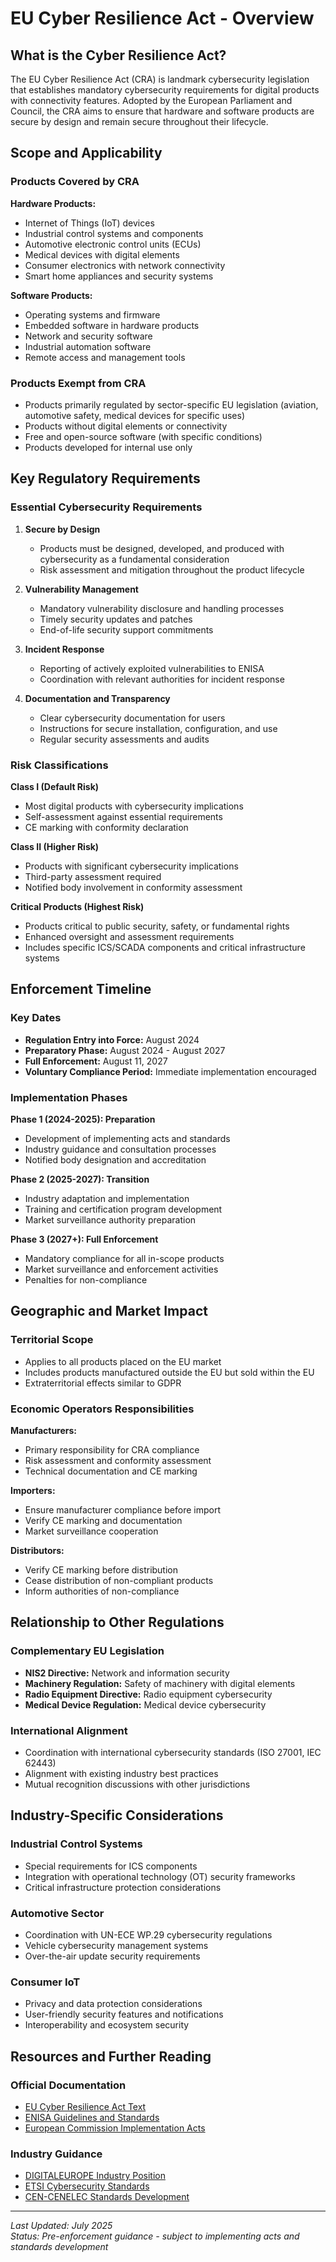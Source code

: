 # EU Cyber Resilience Act - Overview

## What is the Cyber Resilience Act?

The EU Cyber Resilience Act (CRA) is landmark cybersecurity legislation that establishes mandatory cybersecurity requirements for digital products with connectivity features. Adopted by the European Parliament and Council, the CRA aims to ensure that hardware and software products are secure by design and remain secure throughout their lifecycle.

## Scope and Applicability

### Products Covered by CRA

**Hardware Products:**
- Internet of Things (IoT) devices
- Industrial control systems and components
- Automotive electronic control units (ECUs)
- Medical devices with digital elements
- Consumer electronics with network connectivity
- Smart home appliances and security systems

**Software Products:**
- Operating systems and firmware
- Embedded software in hardware products
- Network and security software
- Industrial automation software
- Remote access and management tools

### Products Exempt from CRA

- Products primarily regulated by sector-specific EU legislation (aviation, automotive safety, medical devices for specific uses)
- Products without digital elements or connectivity
- Free and open-source software (with specific conditions)
- Products developed for internal use only

## Key Regulatory Requirements

### Essential Cybersecurity Requirements

1. **Secure by Design**
   - Products must be designed, developed, and produced with cybersecurity as a fundamental consideration
   - Risk assessment and mitigation throughout the product lifecycle

2. **Vulnerability Management**
   - Mandatory vulnerability disclosure and handling processes
   - Timely security updates and patches
   - End-of-life security support commitments

3. **Incident Response**
   - Reporting of actively exploited vulnerabilities to ENISA
   - Coordination with relevant authorities for incident response

4. **Documentation and Transparency**
   - Clear cybersecurity documentation for users
   - Instructions for secure installation, configuration, and use
   - Regular security assessments and audits

### Risk Classifications

**Class I (Default Risk)**
- Most digital products with cybersecurity implications
- Self-assessment against essential requirements
- CE marking with conformity declaration

**Class II (Higher Risk)**
- Products with significant cybersecurity implications
- Third-party assessment required
- Notified body involvement in conformity assessment

**Critical Products (Highest Risk)**
- Products critical to public security, safety, or fundamental rights
- Enhanced oversight and assessment requirements
- Includes specific ICS/SCADA components and critical infrastructure systems

## Enforcement Timeline

### Key Dates

- **Regulation Entry into Force:** August 2024
- **Preparatory Phase:** August 2024 - August 2027
- **Full Enforcement:** August 11, 2027
- **Voluntary Compliance Period:** Immediate implementation encouraged

### Implementation Phases

**Phase 1 (2024-2025): Preparation**
- Development of implementing acts and standards
- Industry guidance and consultation processes
- Notified body designation and accreditation

**Phase 2 (2025-2027): Transition**
- Industry adaptation and implementation
- Training and certification program development
- Market surveillance authority preparation

**Phase 3 (2027+): Full Enforcement**
- Mandatory compliance for all in-scope products
- Market surveillance and enforcement activities
- Penalties for non-compliance

## Geographic and Market Impact

### Territorial Scope
- Applies to all products placed on the EU market
- Includes products manufactured outside the EU but sold within the EU
- Extraterritorial effects similar to GDPR

### Economic Operators Responsibilities

**Manufacturers:**
- Primary responsibility for CRA compliance
- Risk assessment and conformity assessment
- Technical documentation and CE marking

**Importers:**
- Ensure manufacturer compliance before import
- Verify CE marking and documentation
- Market surveillance cooperation

**Distributors:**
- Verify CE marking before distribution
- Cease distribution of non-compliant products
- Inform authorities of non-compliance

## Relationship to Other Regulations

### Complementary EU Legislation
- **NIS2 Directive:** Network and information security
- **Machinery Regulation:** Safety of machinery with digital elements
- **Radio Equipment Directive:** Radio equipment cybersecurity
- **Medical Device Regulation:** Medical device cybersecurity

### International Alignment
- Coordination with international cybersecurity standards (ISO 27001, IEC 62443)
- Alignment with existing industry best practices
- Mutual recognition discussions with other jurisdictions

## Industry-Specific Considerations

### Industrial Control Systems
- Special requirements for ICS components
- Integration with operational technology (OT) security frameworks
- Critical infrastructure protection considerations

### Automotive Sector
- Coordination with UN-ECE WP.29 cybersecurity regulations
- Vehicle cybersecurity management systems
- Over-the-air update security requirements

### Consumer IoT
- Privacy and data protection considerations
- User-friendly security features and notifications
- Interoperability and ecosystem security

## Resources and Further Reading

### Official Documentation
- [EU Cyber Resilience Act Text](https://eur-lex.europa.eu/legal-content/EN/TXT/?uri=CELEX:52022PC0454)
- [ENISA Guidelines and Standards](https://www.enisa.europa.eu/)
- [European Commission Implementation Acts](https://ec.europa.eu/digital-single-market/en/cyber-resilience-act)

### Industry Guidance
- [DIGITALEUROPE Industry Position](https://www.digitaleurope.org/)
- [ETSI Cybersecurity Standards](https://www.etsi.org/technologies/cyber-security)
- [CEN-CENELEC Standards Development](https://www.cencenelec.eu/)

---

*Last Updated: July 2025*  
*Status: Pre-enforcement guidance - subject to implementing acts and standards development*

